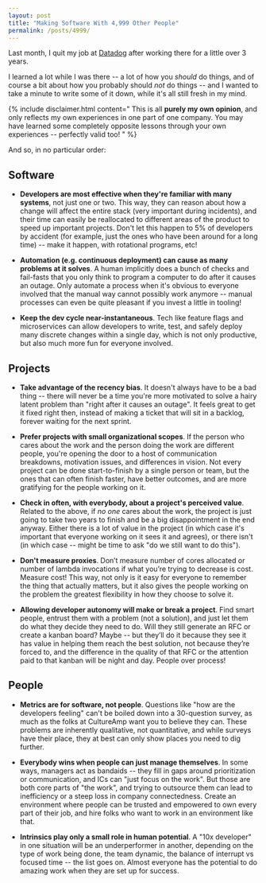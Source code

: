 ```yaml
---
layout: post
title: "Making Software With 4,999 Other People"
permalink: /posts/4999/
---
```


Last month, I quit my job at [Datadog](https://www.datadoghq.com) after working there for a little over 3 years.

I learned a lot while I was there -- a lot of how you _should_ do things, and of course a bit about how you probably should _not_ do things -- and I wanted to take a minute to write some of it down, while it's all still fresh in my mind.

{% include disclaimer.html content="
This is all **purely my own opinion**, and only reflects my own experiences in one part of one company. You may have learned some completely opposite lessons through your own experiences -- perfectly valid too!
" %}

And so, in no particular order:

## Software

* **Developers are most effective when they're familiar with many systems**, not just one or two. This way, they can reason about how a change will affect the entire stack (very important during incidents), and their time can easily be reallocated to different areas of the product to speed up important projects. Don't let this happen to 5% of developers by accident (for example, just the ones who have been around for a long time) -- make it happen, with rotational programs, etc!

* **Automation (e.g. continuous deployment) can cause as many problems at it solves**. A human implicitly does a bunch of checks and fail-fasts that you only think to program a computer to do after it causes an outage. Only automate a process when it's obvious to everyone involved that the manual way cannot possibly work anymore -- manual processes can even be quite pleasant if you invest a little in tooling!

* **Keep the dev cycle near-instantaneous**. Tech like feature flags and microservices can allow developers to write, test, and safely deploy many discrete changes within a single day, which is not only productive, but also much more fun for everyone involved.

## Projects

* **Take advantage of the recency bias**. It doesn't always have to be a bad thing -- there will never be a time you're more motivated to solve a hairy latent problem than "right after it causes an outage". It feels great to get it fixed right then, instead of making a ticket that will sit in a backlog, forever waiting for the next sprint.

* **Prefer projects with small organizational scopes**. If the person who cares about the work and the person doing the work are different people, you're opening the door to a host of communication breakdowns, motivation issues, and differences in vision. Not every project can be done start-to-finish by a single person or team, but the ones that can often finish faster, have better outcomes, and are more gratifying for the people working on it.

* **Check in often, with everybody, about a project's perceived value**. Related to the above, if _no one_ cares about the work, the project is just going to take two years to finish and be a big disappointment in the end anyway. Either there is a lot of value in the project (in which case it's important that everyone working on it sees it and agrees), or there isn't (in which case -- might be time to ask "do we still want to do this").

* **Don't measure proxies**. Don’t measure number of cores allocated or number of lambda invocations if what you’re trying to decrease is cost. Measure cost! This way, not only is it easy for everyone to remember the thing that actually matters, but it also gives the people working on the problem the greatest flexibility in how they choose to solve it.

* **Allowing developer autonomy will make or break a project**. Find smart people, entrust them with a problem (not a solution), and just let them do what they decide they need to do. Will they still generate an RFC or create a kanban board? Maybe -- but they’ll do it because they see it has value in helping them reach the best solution, not because they’re forced to, and the difference in the quality of that RFC or the attention paid to that kanban will be night and day. People over process!

## People

* **Metrics are for software, not people**. Questions like "how are the developers feeling" can't be boiled down into a 30-question survey, as much as the folks at CultureAmp want you to believe they can. These problems are inherently qualitative, not quantitative, and while surveys have their place, they at best can only show places you need to dig further.

* **Everybody wins when people can just manage themselves**. In some ways, managers act as bandaids -- they fill in gaps around prioritization or communication, and ICs can "just focus on the work". But those are both core parts of "the work", and trying to outsource them can lead to inefficiency or a steep loss in company connectedness. Create an environment where people can be trusted and empowered to own every part of their job, and hire folks who want to work in an environment like that.

* **Intrinsics play only a small role in human potential**. A "10x developer" in one situation will be an underperformer in another, depending on the type of work being done, the team dynamic, the balance of interrupt vs focused time -- the list goes on. Almost everyone has the potential to do amazing work when they are set up for success.
